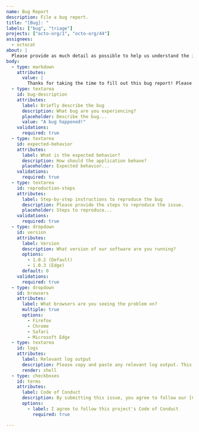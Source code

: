 ```yaml
---
name: Bug Report
description: File a bug report.
title: "[Bug]: "
labels: ["bug", "triage"]
projects: ["octo-org/1", "octo-org/44"]
assignees:
  - octocat
about: |
  Please provide as much detail as possible to help us understand the issue.
body:
  - type: markdown
    attributes:
      value: |
        Thanks for taking the time to fill out this bug report! Please provide as much detail as possible to help us understand the issue.
  - type: textarea
    id: bug-description
    attributes:
      label: Briefly describe the bug
      description: What bug are you experiencing?
      placeholder: Describe the bug...
      value: "A bug happened!"
    validations:
      required: true
  - type: textarea
    id: expected-behavior
    attributes:
      label: What is the expected behavior?
      description: How should the application behave?
      placeholder: Expected behavior...
    validations:
      required: true
  - type: textarea
    id: reproduction-steps
    attributes:
      label: Step-by-step instructions to reproduce the bug
      description: Please provide the steps to reproduce the issue.
      placeholder: Steps to reproduce...
    validations:
      required: true
  - type: dropdown
    id: version
    attributes:
      label: Version
      description: What version of our software are you running?
      options:
        - 1.0.2 (Default)
        - 1.0.3 (Edge)
      default: 0
    validations:
      required: true
  - type: dropdown
    id: browsers
    attributes:
      label: What browsers are you seeing the problem on?
      multiple: true
      options:
        - Firefox
        - Chrome
        - Safari
        - Microsoft Edge
  - type: textarea
    id: logs
    attributes:
      label: Relevant log output
      description: Please copy and paste any relevant log output. This will be automatically formatted into code.
      render: shell
  - type: checkboxes
    id: terms
    attributes:
      label: Code of Conduct
      description: By submitting this issue, you agree to follow our [Code of Conduct](https://example.com). 
      options:
        - label: I agree to follow this project's Code of Conduct
          required: true

---
```

